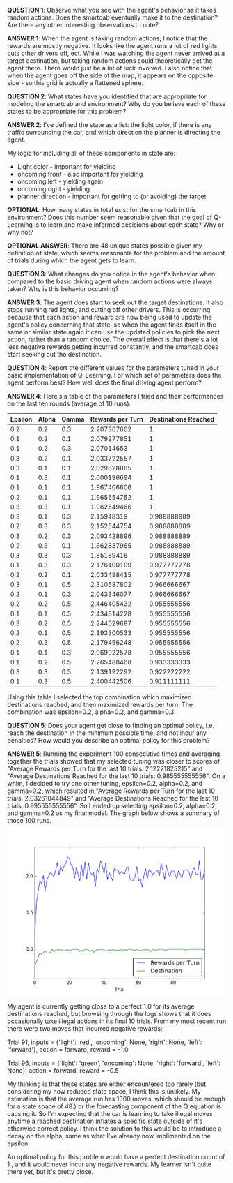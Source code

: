 
**QUESTION 1**: Observe what you see with the agent's behavior as it
takes random actions. Does the smartcab eventually make it to the
destination? Are there any other interesting observations to note?

**ANSWER 1**: When the agent is taking random actions, I notice that the
rewards are mostly negative. It looks like the agent runs a lot of red
lights, cuts other drivers off, ect. While I was watching the agent
never arrived at a target destination, but taking random actions could
theoretically get the agent there. There would just be a lot of luck
involved. I also notice that when the agent goes off the side of the
map, it appears on the opposite side - so this grid is actually a
flattened sphere.

**QUESTION 2**: What states have you identified that are appropriate for
modeling the smartcab and environment? Why do you believe each of these
states to be appropriate for this problem?

**ANSWER 2**: I've defined the state as a list: the light color, if
there is any traffic surrounding the car, and which direction the
planner is directing the agent.

My logic for including all of these components in state are:

* Light color - important for yielding
* oncoming front - also important for yielding
* oncoming left - yielding again
* oncoming right - yielding
* planner direction - important for getting to (or avoiding) the target

**OPTIONAL**: How many states in total exist for the smartcab in this
environment? Does this number seem reasonable given that the goal of
Q-Learning is to learn and make informed decisions about each state? Why
or why not?

**OPTIONAL ANSWER**: There are 48 unique states possible given my
definition of state, which seems reasonable for the problem and the
amount of trials during which the agent gets to learn.

**QUESTION 3**: What changes do you notice in the agent's behavior when
compared to the basic driving agent when random actions were always
taken? Why is this behavior occurring?

**ANSWER 3**: The agent does start to seek out the target destinations.
It also stops running red lights, and cutting off other drivers. This is
occurring because that each action and reward are now being used to
update the agent's policy concerning that state, so when the agent finds
itself in the same or similar state again it can use the updated
policies to pick the next action, rather than a random choice. The
overall effect is that there's a lot less negative rewards getting
incurred constantly, and the smartcab does start seeking out the
destination.

**QUESTION 4**: Report the different values for the parameters tuned in
your basic implementation of Q-Learning. For which set of parameters
does the agent perform best? How well does the final driving agent
perform?

**ANSWER 4**: Here's a table of the parameters I tried and their
performances on the last ten rounds (average of 10 runs).

| Epsilon | Alpha | Gamma | Rewards per Turn | Destinations Reached |
|---------|-------|-------|------------------|----------------------|
| 0.2     | 0.2   | 0.3   | 2.207367602      | 1                    |
| 0.1     | 0.2   | 0.1   | 2.079277851      | 1                    |
| 0.1     | 0.2   | 0.3   | 2.07014653       | 1                    |
| 0.3     | 0.2   | 0.1   | 2.033722557      | 1                    |
| 0.3     | 0.1   | 0.1   | 2.029828885      | 1                    |
| 0.1     | 0.3   | 0.1   | 2.000196694      | 1                    |
| 0.1     | 0.1   | 0.1   | 1.967406606      | 1                    |
| 0.2     | 0.1   | 0.1   | 1.965554752      | 1                    |
| 0.3     | 0.3   | 0.1   | 1.962549466      | 1                    |
| 0.3     | 0.1   | 0.3   | 2.15948319       | 0.988888889          |
| 0.2     | 0.3   | 0.3   | 2.152544754      | 0.988888889          |
| 0.3     | 0.2   | 0.3   | 2.093428896      | 0.988888889          |
| 0.2     | 0.3   | 0.1   | 1.862837965      | 0.988888889          |
| 0.3     | 0.3   | 0.3   | 1.85189416       | 0.988888889          |
| 0.1     | 0.3   | 0.3   | 2.176400109      | 0.977777778          |
| 0.2     | 0.2   | 0.1   | 2.033498415      | 0.977777778          |
| 0.3     | 0.1   | 0.5   | 2.310587802      | 0.966666667          |
| 0.2     | 0.1   | 0.3   | 2.043346077      | 0.966666667          |
| 0.2     | 0.2   | 0.5   | 2.446405432      | 0.955555556          |
| 0.1     | 0.1   | 0.5   | 2.434614228      | 0.955555556          |
| 0.3     | 0.2   | 0.5   | 2.244029687      | 0.955555556          |
| 0.2     | 0.1   | 0.5   | 2.193300533      | 0.955555556          |
| 0.2     | 0.3   | 0.5   | 2.179456248      | 0.955555556          |
| 0.1     | 0.1   | 0.3   | 2.069022578      | 0.955555556          |
| 0.1     | 0.2   | 0.5   | 2.265488468      | 0.933333333          |
| 0.3     | 0.3   | 0.5   | 2.139192292      | 0.922222222          |
| 0.1     | 0.3   | 0.5   | 2.400442506      | 0.911111111          |

Using this table I selected the top combination which maximized
destinations reached, and then maximized rewards per turn. The
combination was epsilon=0.2, alpha=0.2, and gamma=0.3.

**QUESTION 5**: Does your agent get close to finding an optimal policy,
i.e. reach the destination in the minimum possible time, and not incur
any penalties? How would you describe an optimal policy for this
problem?

**ANSWER 5**: Running the experiment 100 consecutive times and averaging
together the trials showed that my selected tuning was closer to scores
of "Average Rewards per Turn for the last 10 trials: 2.12221825215" and
"Average Destinations Reached for the last 10 trials: 0.985555555556".
On a whim, I decided to try one other tuning, epsilon=0.2, alpha=0.2,
and gamma=0.2, which resulted in "Average Rewards per Turn for the last
10 trials: 2.03261044849" and "Average Destinations Reached for the last
10 trials: 0.995555555556". So I ended up selecting epsilon=0.2,
alpha=0.2, and gamma=0.2 as my final model. The graph below shows a
summary of those 100 runs.

![Summary Plot for epsilon=0.2, alpha=0.2, and gamma=0.2](images/summary_plot.png)

My agent is currently getting close to a perfect 1.0 for its average
destinations reached, but browsing through the logs shows that it does
occasionally take illegal actions in its final 10 trials. From my most
recent run there were two moves that incurred negative rewards:

Trial 91, inputs = {'light': 'red', 'oncoming': None, 'right': None, 'left': 'forward'}, action = forward, reward = -1.0

Trial 96, inputs = {'light': 'green', 'oncoming': None, 'right': 'forward', 'left': None}, action = forward, reward = -0.5

My thinking is that these states are either encountered too rarely (but
considering my now reduced state space, I think this is unlikely. My
estimation is that the average run has 1300 moves, which should be
enough for a state space of 48.) or the forecasting component of the Q
equation is causing it. So I'm expecting that the car is learning to
take illegal moves anytime a reached destination inflates a specific
state outside of it's otherwise correct policy. I think the solution to
this would be to introduce a decay on the alpha, same as what I've
already now implimented on the epsilon.

An optimal policy for this problem would have a perfect destination
count of 1 , and it would never incur any
negative rewards. My learner isn't quite there yet, but it's pretty
close.

